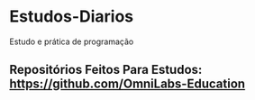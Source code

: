 # Estudos-Diarios
Estudo e prática de programação

## Repositórios Feitos Para Estudos: https://github.com/OmniLabs-Education
